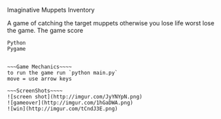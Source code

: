 Imaginative Muppets Inventory

A game of catching the target muppets otherwise you lose life worst lose the game.
The game score

~~~Requirements~~~~
Python
Pygame


~~~Game Mechanics~~~~
to run the game run `python main.py`
move = use arrow keys

~~~ScreenShots~~~~
![screen shot](http://imgur.com/JyYNYpN.png)
![gameover](http://imgur.com/1hGaDWA.png)
![win](http://imgur.com/tCndJ3E.png)
